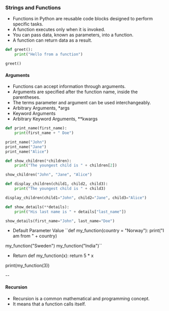 
### Strings and Functions

- Functions in Python are reusable code blocks designed to perform specific tasks.
- A function executes only when it is invoked.
- You can pass data, known as parameters, into a function.
- A function can return data as a result.

```python
def greet():
    print("Hello from a function")
```

```python
greet()
```

#### Arguments
- Functions can accept information through arguments.
- Arguments are specified after the function name, inside the parentheses.
- The terms parameter and argument can be used interchangeably.
- Arbitrary Arguments, *args
- Keyword Arguments
- Arbitrary Keyword Arguments, **kwargs

```python
def print_name(first_name):
    print(first_name + " Doe")

print_name("John")
print_name("Jane")
print_name("Alice")
```

```python
def show_children(*children):
    print("The youngest child is " + children[2])

show_children("John", "Jane", "Alice")
```

```python
def display_children(child1, child2, child3):
    print("The youngest child is " + child3)

display_children(child1="John", child2="Jane", child3="Alice")
```

```python
def show_details(**details):
    print("His last name is " + details["last_name"])

show_details(first_name="John", last_name="Doe")
```

- Default Parameter Value
``def my_function(country = "Norway"):
  print("I am from " + country)

my_function("Sweden")
my_function("India")``

- Return 
def my_function(x):
  return 5 * x

print(my_function(3))

-- 

#### Recursion

- Recursion is a common mathematical and programming concept. 
- It means that a function calls itself. 

